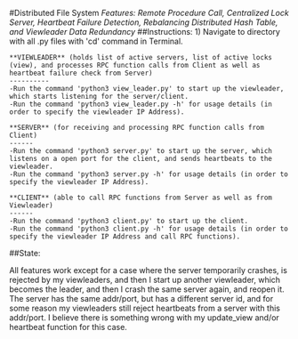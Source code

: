 #Distributed File System
*Features: Remote Procedure Call, Centralized Lock Server, Heartbeat Failure Detection, Rebalancing Distributed Hash Table, and Viewleader Data Redundancy*
##Instructions:
	1) Navigate to directory with all .py files with 'cd' command in Terminal.
	
	**VIEWLEADER** (holds list of active servers, list of active locks (view), and processes RPC function calls from Client as well as heartbeat failure check from Server)
	----------
	-Run the command 'python3 view_leader.py' to start up the viewleader, which starts listening for the server/client.
	-Run the command 'python3 view_leader.py -h' for usage details (in order to specify the viewleader IP Address).

	**SERVER** (for receiving and processing RPC function calls from Client)
	------
	-Run the command 'python3 server.py' to start up the server, which listens on a open port for the client, and sends heartbeats to the viewleader.
	-Run the command 'python3 server.py -h' for usage details (in order to specify the viewleader IP Address).

	**CLIENT** (able to call RPC functions from Server as well as from Viewleader)
	------
	-Run the command 'python3 client.py' to start up the client. 
	-Run the command 'python3 client.py -h' for usage details (in order to specify the viewleader IP Address and call RPC functions).

##State:

All features work except for a case where the server temporarily crashes, is rejected by my viewleaders, and then I start up another viewleader, which becomes the leader, and then I crash the same server again, and reopen it. The server has the same addr/port, but has a different server id, and for some reason my viewleaders still reject heartbeats from a server with this addr/port. I believe there is something wrong with my update_view and/or heartbeat function for this case.

